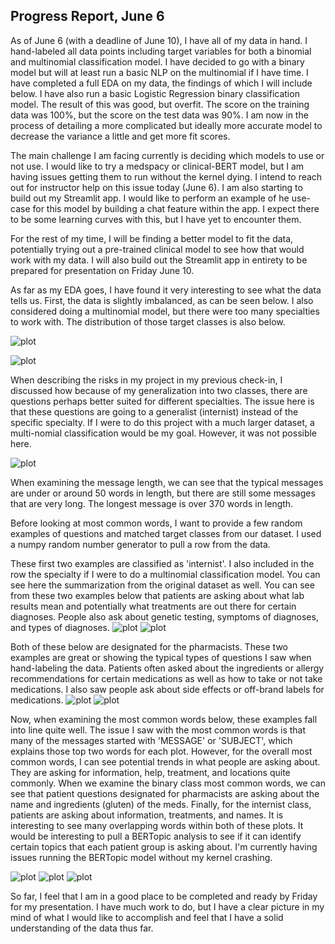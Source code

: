 ## Progress Report, June 6

As of June 6 (with a deadline of June 10), I have all of my data in hand. I hand-labeled all data points including target variables for both a binomial and multinomial classification model. I have decided to go with a binary model but will at least run a basic NLP on the multinomial if I have time. I have completed a full EDA on my data, the findings of which I will include below. I have also run a basic Logistic Regression binary classification model. The result of this was good, but overfit. The score on the training data was 100%, but the score on the test data was 90%. I am now in the process of detailing a more complicated but ideally more accurate model to decrease the variance a little and get more fit scores. 

The main challenge I am facing currently is deciding which models to use or not use. I would like to try a medspacy or clinical-BERT model, but I am having issues getting them to run without the kernel dying. I intend to reach out for instructor help on this issue today (June 6). I am also starting to build out my Streamlit app. I would like to perform an example of he use-case for this model by building a chat feature within the app. I expect there to be some learning curves with this, but I have yet to encounter them.

For the rest of my time, I will be finding a better model to fit the data, potentially trying out a pre-trained clinical model to see how that would work with my data. I will also build out the Streamlit app in entirety to be prepared for presentation on Friday June 10.

As far as my EDA goes, I have found it very interesting to see what the data tells us. First, the data is slightly imbalanced, as can be seen below. I also considered doing a multinomial model, but there were too many specialties to work with. The distribution of those target classes is also below. 

![plot](../capstone/assets/class-distribution.png)

![plot](../capstone/assets/distribution-multi-nomial-class.png)

When describing the risks in my project in my previous check-in, I discussed how because of my generalization into two classes, there are questions perhaps better suited for different specialties. The issue here is that these questions are going to a generalist (internist) instead of the specific specialty. If I were to do this project with a much larger dataset, a multi-nomial classification would be my goal. However, it was not possible here. 

![plot](../capstone/assets/message-length.png)

When examining the message length, we can see that the typical messages are under or around 50 words in length, but there are still some messages that are very long. The longest message is over 370 words in length. 

Before looking at most common words, I want to provide a few random examples of questions and matched target classes from our dataset. I used a numpy random number generator to pull a row from the data. 

These first two examples are classified as 'internist'. I also included in the row the specialty if I were to do a multinomial classification model. You can see here the summarization from the original dataset as well. You can see from these two examples below that patients are asking about what lab results mean and potentially what treatments are out there for certain diagnoses. People also ask about genetic testing, symptoms of diagnoses, and types of diagnoses.
![plot](../capstone/assets/random-ex-1-pulm.png)
![plot](../capstone/assets/random-ex-3-gastro.png)

Both of these below are designated for the pharmacists. These two examples are great or showing the typical types of questions I saw when hand-labeling the data. Patients often asked about the ingredients or allergy recommendations for certain medications as well as how to take or not take medications. I also saw people ask about side effects or off-brand labels for medications.
![plot](../capstone/assets/random-ex-2-pharm.png)
![plot](../capstone/assets/random-ex-4-pharm.png)

Now, when examining the most common words below, these examples fall into line quite well. The issue I saw with the most common words is that many of the messages started with 'MESSAGE' or 'SUBJECT', which explains those top two words for each plot. However, for the overall most common words, I can see potential trends in what people are asking about. They are asking for information, help, treatment, and locations quite commonly. When we examine the binary class most common words, we can see that patient questions designated for pharmacists are asking about the name and ingredients (gluten) of the meds. Finally, for the internist class, patients are asking about information, treatments, and names. It is interesting to see many overlapping words within both of these plots. It would be interesting to pull a BERTopic analysis to see if it can identify certain topics that each patient group is asking about. I'm currently having issues running the BERTopic model without my kernel crashing. 

![plot](../capstone/assets/most-common-words.png)
![plot](../capstone/assets/most-common-words-pharmacist.png)
![plot](../capstone/assets/most-common-words-internist.png)

So far, I feel that I am in a good place to be completed and ready by Friday for my presentation. I have much work to do, but I have a clear picture in my mind of what I would like to accomplish and feel that I have a solid understanding of the data thus far. 



